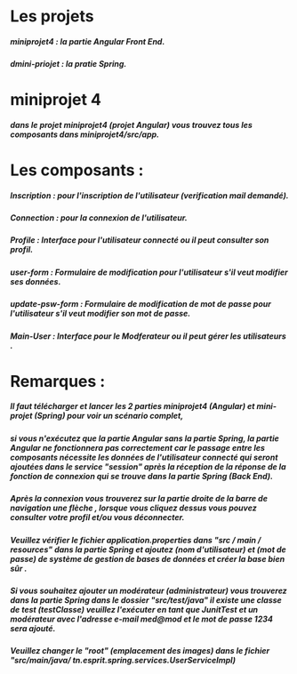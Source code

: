 # Les projets
  ##### miniprojet4 : la partie Angular Front End.
  
  ##### dmini-priojet : la pratie Spring.
 

# miniprojet 4
  ##### dans le projet miniprojet4 (projet Angular) vous trouvez tous les composants dans miniprojet4/src/app.
   
# Les composants :
  ##### Inscription : pour l'inscription de l'utilisateur (verification mail demandé).  
  ##### Connection : pour la connexion de l'utilisateur.
  ##### Profile : Interface pour l'utilisateur connecté ou il peut consulter son profil.
  ##### user-form : Formulaire de modification pour l'utilisateur s'il veut modifier ses données.
  ##### update-psw-form : Formulaire de modification de mot de passe pour l'utilisateur s'il veut modifier son mot de passe.
  ##### Main-User : Interface pour le Modferateur ou il peut gérer les utilisateurs  .

# Remarques :

  ##### Il faut télécharger et lancer les 2 parties miniprojet4 (Angular) et mini-projet (Spring) pour voir un scénario complet,
  ##### si vous n'exécutez que la partie Angular sans la partie Spring, la partie Angular ne fonctionnera pas correctement car le passage entre les composants nécessite les données de l'utilisateur connecté qui seront ajoutées dans le service "session" après la réception de la réponse de la fonction de connexion qui se trouve dans la partie Spring (Back End).

  ##### Après la connexion vous trouverez sur la partie droite de la barre de navigation une flèche , lorsque vous cliquez dessus vous pouvez consulter votre profil et/ou vous déconnecter.

  ##### Veuillez vérifier le fichier application.properties dans "src / main / resources" dans la partie Spring et ajoutez (nom d'utilisateur) et (mot de passe) de système de gestion de bases de données et créer la base bien sûr . 

  ##### Si vous souhaitez ajouter un modérateur (administrateur) vous trouverez dans la partie Spring dans le dossier "src/test/java" il existe une classe de test (testClasse) veuillez l'exécuter en tant que JunitTest et un modérateur avec l'adresse e-mail med@mod et le mot de passe 1234 sera ajouté.

 ##### Veuillez changer le "root" (emplacement des images) dans le fichier "src/main/java/ tn.esprit.spring.services.UserServiceImpl)
